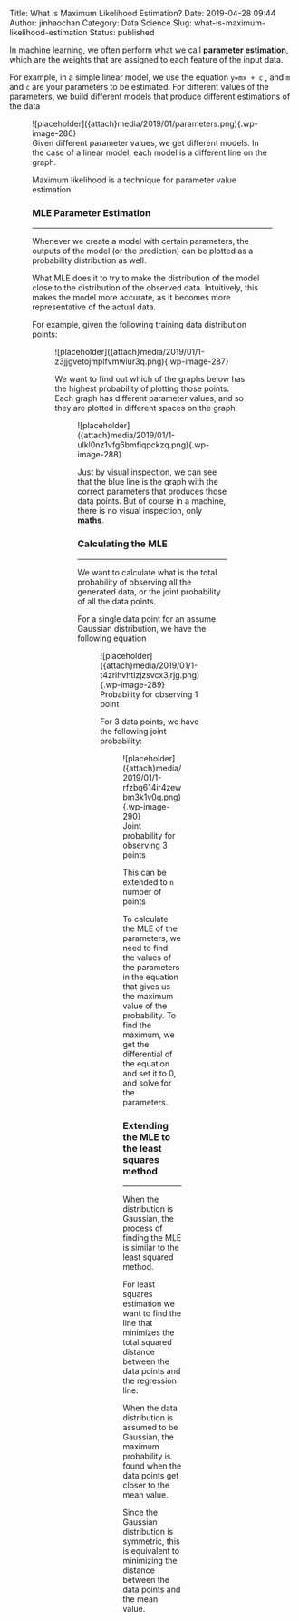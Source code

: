 Title: What is Maximum Likelihood Estimation?
Date: 2019-04-28 09:44
Author: jinhaochan
Category: Data Science
Slug: what-is-maximum-likelihood-estimation
Status: published

<!-- wp:paragraph -->

In machine learning, we often perform what we call **parameter estimation**, which are the weights that are assigned to each feature of the input data.

<!-- /wp:paragraph -->

<!-- wp:paragraph -->

For example, in a simple linear model, we use the equation `y=mx + c` , and `m` and `c` are your parameters to be estimated. For different values of the parameters, we build different models that produce different estimations of the data

<!-- /wp:paragraph -->

<!-- wp:image {"id":286} -->

<figure class="wp-block-image">
![placeholder]({attach}media/2019/01/parameters.png){.wp-image-286}  

<figcaption>
Given different parameter values, we get different models. In the case of a linear model, each model is a different line on the graph.

</figcaption>

<!-- /wp:image -->

<!-- wp:paragraph -->

Maximum likelihood is a technique for parameter value estimation.

<!-- /wp:paragraph -->

<!-- wp:heading {"level":3} -->

### MLE Parameter Estimation

<!-- /wp:heading -->

<!-- wp:separator -->

------------------------------------------------------------------------

<!-- /wp:separator -->

</p>
<!-- wp:paragraph -->

Whenever we create a model with certain parameters, the outputs of the model (or the prediction) can be plotted as a probability distribution as well.

<!-- /wp:paragraph -->

<!-- wp:paragraph -->

What MLE does it to try to make the distribution of the model close to the distribution of the observed data. Intuitively, this makes the model more accurate, as it becomes more representative of the actual data.

<!-- /wp:paragraph -->

<!-- wp:paragraph -->

For example, given the following training data distribution points:

<!-- /wp:paragraph -->

<!-- wp:image {"id":287} -->

<figure class="wp-block-image">
![placeholder]({attach}media/2019/01/1-z3jjgvetojmplfvmwiur3q.png){.wp-image-287}


<!-- /wp:image -->

<!-- wp:paragraph -->

We want to find out which of the graphs below has the highest probability of plotting those points. Each graph has different parameter values, and so they are plotted in different spaces on the graph.

<!-- /wp:paragraph -->

<!-- wp:image {"id":288} -->

<figure class="wp-block-image">
![placeholder]({attach}media/2019/01/1-ulkl0nz1vfg6bmfiqpckzq.png){.wp-image-288}


<!-- /wp:image -->

<!-- wp:paragraph -->

Just by visual inspection, we can see that the blue line is the graph with the correct parameters that produces those data points. But of course in a machine, there is no visual inspection, only **maths**.

<!-- /wp:paragraph -->

<!-- wp:heading {"level":3} -->

### Calculating the MLE  

<!-- /wp:heading -->

<!-- wp:separator -->

------------------------------------------------------------------------

<!-- /wp:separator -->

</p>
<!-- wp:paragraph -->

We want to calculate what is the total probability of observing all the generated data, or the joint probability of all the data points.

<!-- /wp:paragraph -->

<!-- wp:paragraph -->

For a single data point for an assume Gaussian distribution, we have the following equation

<!-- /wp:paragraph -->

<!-- wp:image {"id":289} -->

<figure class="wp-block-image">
![placeholder]({attach}media/2019/01/1-t4zrihvhtlzjzsvcx3jrjg.png){.wp-image-289}  

<figcaption>
Probability for observing 1 point

</figcaption>

<!-- /wp:image -->

<!-- wp:paragraph -->

For 3 data points, we have the following joint probability:

<!-- /wp:paragraph -->

<!-- wp:image {"id":290} -->

<figure class="wp-block-image">
![placeholder]({attach}media/2019/01/1-rfzbq614ir4zewbm3k1v0q.png){.wp-image-290}  

<figcaption>
Joint probability for observing 3 points

</figcaption>

<!-- /wp:image -->

<!-- wp:paragraph -->

This can be extended to `n` number of points

<!-- /wp:paragraph -->

<!-- wp:paragraph -->

To calculate the MLE of the parameters, we need to find the values of the parameters in the equation that gives us the maximum value of the probability. To find the maximum, we get the differential of the equation and set it to 0, and solve for the parameters.  

<!-- /wp:paragraph -->

<!-- wp:heading {"level":3} -->

### Extending the MLE to the least squares method

<!-- /wp:heading -->

<!-- wp:separator -->

------------------------------------------------------------------------

<!-- /wp:separator -->

</p>
<!-- wp:paragraph -->

When the distribution is Gaussian, the process of finding the MLE is similar to the least squared method.

<!-- /wp:paragraph -->

<!-- wp:paragraph -->

For least squares estimation we want to find the line that minimizes the total squared distance between the data points and the regression line.

<!-- /wp:paragraph -->

<!-- wp:paragraph -->

When the data distribution is assumed to be Gaussian, the maximum probability is found when the data points get closer to the mean value.

<!-- /wp:paragraph -->

<!-- wp:paragraph -->

Since the Gaussian distribution is symmetric, this is equivalent to minimizing the distance between the data points and the mean value.

<!-- /wp:paragraph -->
